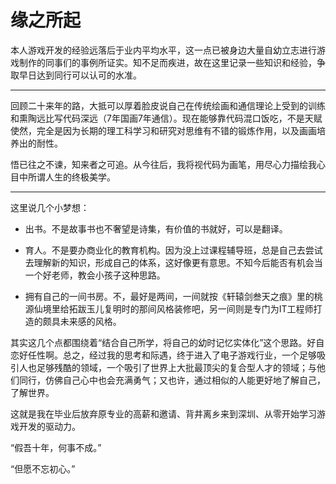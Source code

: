 # 缘之所起

本人游戏开发的经验远落后于业内平均水平，这一点已被身边大量自幼立志进行游戏制作的同事们的事例所证实。知不足而疾进，故在这里记录一些知识和经验，争取早日达到同行可以认可的水准。

---

回顾二十来年的路，大抵可以厚着脸皮说自己在传统绘画和通信理论上受到的训练和熏陶远比写代码深远（7年国画7年通信）。现在能够靠代码混口饭吃，不是天赋使然，完全是因为长期的理工科学习和研究对思维有不错的锻炼作用，以及画画培养出的耐性。

悟已往之不谏，知来者之可追。从今往后，我将视代码为画笔，用尽心力描绘我心目中所谓人生的终极美学。

---

这里说几个小梦想：

* 出书。不是故事书也不奢望是诗集，有价值的书就好，可以是翻译。

* 育人。不是要办商业化的教育机构。因为没上过课程辅导班，总是自己去尝试去理解新的知识，形成自己的体系，这好像更有意思。不知今后能否有机会当一个好老师，教会小孩子这种思路。

* 拥有自己的一间书房。不，最好是两间，一间就按《轩辕剑叁天之痕》里的桃源仙境里给拓跋玉儿复明时的那间风格装修吧，另一间则是专门为IT工程师打造的颇具未来感的风格。

其实这几个点都围绕着“结合自己所学，将自己的幼时记忆实体化”这个思路。好自恋好任性啊。总之，经过我的思考和际遇，终于进入了电子游戏行业，一个足够吸引人也足够残酷的领域，一个吸引了世界上大批最顶尖的复合型人才的领域；与他们同行，仿佛自己心中也会充满勇气；又也许，通过相似的人能更好地了解自己，了解世界。

这就是我在毕业后放弃原专业的高薪和邀请、背井离乡来到深圳、从零开始学习游戏开发的驱动力。

“假吾十年，何事不成。”

“但愿不忘初心。”


